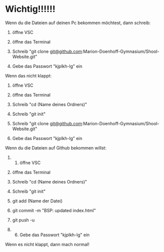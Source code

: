 # Wichtig!!!!!!

Wenn du die Dateien auf deinen Pc bekommen möchtest, dann schreib:

1. öffne VSC

2. öffne das Terminal

3. Schreib "git clone git@github.com:Marion-Doenhoff-Gymnasium/Shool-Website.git"

4. Gebe das Passwort "kjplkh-lg" ein

Wenn das nicht klappt:

1. öffne VSC

2. öffne das Terminal

3. Schreib "cd (Name deines Ordners)"

4. Schreib "git init"

5. Schreib "git clone git@github.com:Marion-Doenhoff-Gymnasium/Shool-Website.git"

6. Gebe das Passwort "kjplkh-lg" ein

Wenn du die Dateien auf Github bekommen willst:

1. 1. öffne VSC

2. öffne das Terminal

3. Schreib "cd (Name deines Ordners)"

4. Schreib "git init"

5. git add (Name der Datei)

6. git commit -m "BSP: updated index.html"

7. git push -u 

8. 6. Gebe das Passwort "kjplkh-lg" ein

Wenn es nicht klappt, dann mach normal!







